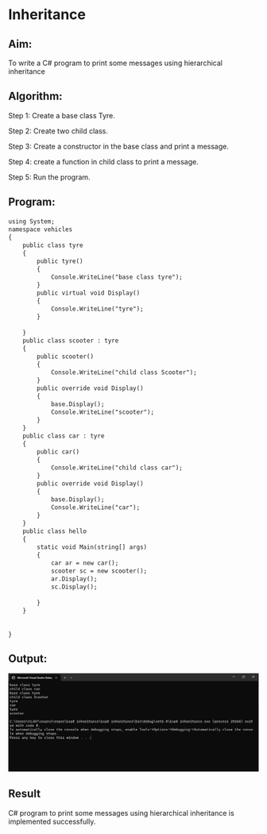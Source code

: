 # Inheritance

## Aim:
To write a C# program to print some messages using hierarchical inheritance


## Algorithm:
Step 1:
Create a base class Tyre.

Step 2:
Create two child class.

Step 3:
Create a constructor in the base class and print a message.

Step 4:
create a function in child class to print a message.

Step 5:
Run the program.

## Program:
~~~
using System;
namespace vehicles
{
    public class tyre
    {
        public tyre()
        {
            Console.WriteLine("base class tyre");
        }
        public virtual void Display()
        {
            Console.WriteLine("tyre");
        }

    }
    public class scooter : tyre
    {
        public scooter()
        {
            Console.WriteLine("child class Scooter");
        }
        public override void Display()
        {
            base.Display();
            Console.WriteLine("scooter");
        }
    }
    public class car : tyre
    {
        public car()
        {
            Console.WriteLine("child class car");
        }
        public override void Display()
        {
            base.Display();
            Console.WriteLine("car");
        }
    }
    public class hello
    {
        static void Main(string[] args)
        {
            car ar = new car();
            scooter sc = new scooter();
            ar.Display();
            sc.Display();

        }
    }


}
~~~

## Output:
![img](https://github.com/vijay21500269/Inheritance/blob/main/Exp8.png)

## Result
C# program to print some messages using hierarchical inheritance is implemented successfully.


